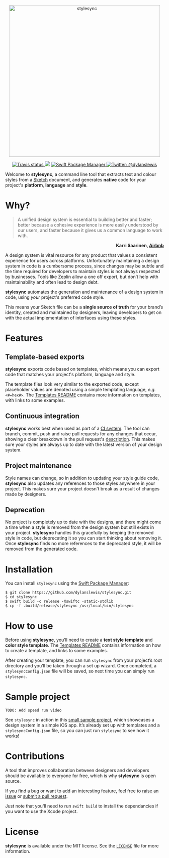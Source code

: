 <p align="center">
    <img src="Design/Logo.png" width="480" max-width="90%" alt="stylesync" />
</p>

<p align="center">
    <a href="https://travis-ci.org/dylanslewis/stylesync/branches">
        <img src="https://img.shields.io/travis/dylanslewis/stylesync/master.svg" alt="Travis status" />
    </a>
    <img src="https://img.shields.io/badge/Swift-4.2-orange.svg" />
    </a>
    <a href="https://swift.org/package-manager">
        <img src="https://img.shields.io/badge/spm-compatible-brightgreen.svg?style=flat" alt="Swift Package Manager" />
    </a>
    <a href="https://twitter.com/dylanslewis">
        <img src="https://img.shields.io/badge/contact-@dylanslewis-blue.svg?style=flat" alt="Twitter: @dylanslewis" />
    </a>
</p>

Welcome to **stylesync**, a command line tool that extracts text and colour styles from a [Sketch](https://www.sketchapp.com/) document, and generates **native** code for your project's **platform**, **language** and **style**.

# Why?

> A unified design system is essential to building better and faster; better because a cohesive experience is more easily understood by our users, and faster because it gives us a common language to work with.

<p align="right" data-meta="karri_saarinen_airbnb">
<b>Karri Saarinen, <a href="https://airbnb.design/building-a-visual-language/">Airbnb</a></b>
</p>


A design system is vital resource for any product that values a consistent experience for users across platforms. Unfortunately maintaining a design system in code is a cumbersome process, since changes may be subtle and the time required for developers to maintain styles is not always respected by businesses. Tools like Zeplin allow a one off export, but don’t help with maintainability and often lead to design debt.

**stylesync** automates the generation and maintenance of a design system in code, using *your* project's preferred code style.

This means your Sketch file can be a **single source of truth** for your brand’s identity, created and maintained by designers, leaving developers to get on with the actual implementation of interfaces using these styles.

# Features

## Template-based exports

**stylesync** exports code based on templates, which means you can export code that matches your project's platform, language and style.

The template files look very similar to the exported code, except placeholder values are denoted using a simple templating language, *e.g.* `<#=hex#>`. The [Templates README](https://github.com/dylanslewis/stylesync/blob/master/Sources/StyleSyncCore/Templates/README.md) contains more information on templates, with links to some examples.

## Continuous integration

**stylesync** works best when used as part of a [CI system](https://en.wikipedia.org/wiki/Continuous_integration). The tool can branch, commit, push and raise pull requests for any changes that occur, showing a clear breakdown in the pull request's [description](https://github.com/dylanslewis/stylesync/pull/10). This makes sure your styles are always up to date with the latest version of your design system.

## Project maintenance

Style names can change, so in addition to updating your style guide code, **stylesync** also updates any references to those styles anywhere in your project. This makes sure your project doesn't break as a result of changes made by designers.

## Deprecation

No project is completely up to date with the designs, and there might come a time when a style is removed from the design system but still exists in your project. **stylesync** handles this gracefully by keeping the removed style in code, but deprecating it so you can start thinking about removing it. Once **stylesync** finds no more references to the deprecated style, it will be removed from the generated code.

# Installation

You can install `stylesync` using the [Swift Package Manager](https://github.com/apple/swift-package-manager):
```
$ git clone https://github.com/dylanslewis/stylesync.git
$ cd stylesync
$ swift build -c release -Xswiftc -static-stdlib
$ cp -f .build/release/stylesync /usr/local/bin/stylesync
```

# How to use

Before using **stylesync**, you’ll need to create a **text style template** and **color style template**. The [Templates README](https://github.com/dylanslewis/stylesync/blob/master/Sources/StyleSyncCore/Templates/README.md) contains information on how to create a template, and links to some examples.

After creating your template, you can run `stylesync` from your project’s root directory and you’ll be taken through a set up wizard. Once completed, a `stylesyncConfig.json` file will be saved, so next time you can simply run `stylesync`.

# Sample project

`TODO: Add speed run video`

See `stylesync` in action in this [small sample project](https://github.com/dylanslewis/stylesync-styleguide-ios), which showcases a design system in a simple iOS app. It’s already set up with templates and a `stylesyncConfig.json` file, so you can just run `stylesync` to see how it works!

# Contributions

A tool that improves collaboration between designers and developers should be available to everyone for free, which is why **stylesync** is open source.

If you find a bug or want to add an interesting feature, feel free to [raise an issue](https://github.com/dylanslewis/stylesync/issues/new) or [submit a pull request](https://github.com/dylanslewis/stylesync/compare).

Just note that you'll need to run `swift build` to install the dependancies if you want to use the Xcode project.

# License

**stylesync** is available under the MIT license. See the [`LICENSE`](LICENSE) file for more information.
